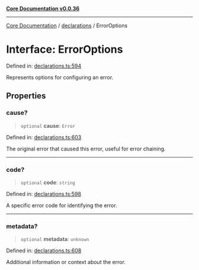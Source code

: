 [**Core Documentation v0.0.36**](../../README.md)

***

[Core Documentation](../../modules.md) / [declarations](../README.md) / ErrorOptions

# Interface: ErrorOptions

Defined in: [declarations.ts:594](https://github.com/stonemjs/core/blob/9f959fbf0878444ad50749e09c8b1ee612a83d71/src/declarations.ts#L594)

Represents options for configuring an error.

## Properties

### cause?

> `optional` **cause**: `Error`

Defined in: [declarations.ts:603](https://github.com/stonemjs/core/blob/9f959fbf0878444ad50749e09c8b1ee612a83d71/src/declarations.ts#L603)

The original error that caused this error, useful for error chaining.

***

### code?

> `optional` **code**: `string`

Defined in: [declarations.ts:598](https://github.com/stonemjs/core/blob/9f959fbf0878444ad50749e09c8b1ee612a83d71/src/declarations.ts#L598)

A specific error code for identifying the error.

***

### metadata?

> `optional` **metadata**: `unknown`

Defined in: [declarations.ts:608](https://github.com/stonemjs/core/blob/9f959fbf0878444ad50749e09c8b1ee612a83d71/src/declarations.ts#L608)

Additional information or context about the error.
